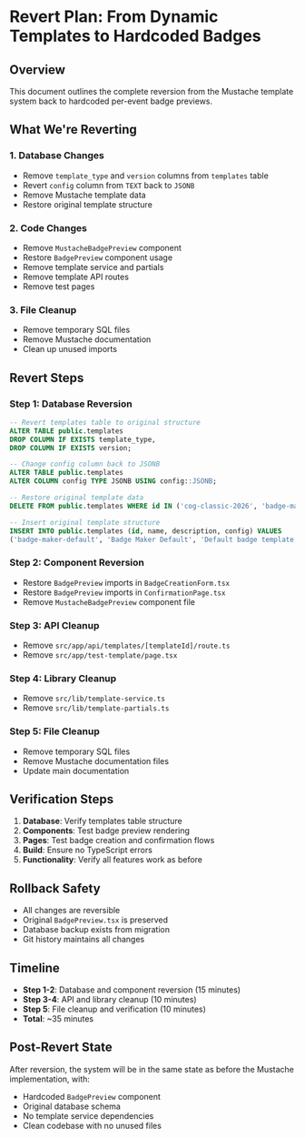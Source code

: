 # Revert Plan: From Dynamic Templates to Hardcoded Badges

## Overview

This document outlines the complete reversion from the Mustache template system back to hardcoded per-event badge previews.

## What We're Reverting

### 1. Database Changes
- Remove `template_type` and `version` columns from `templates` table
- Revert `config` column from `TEXT` back to `JSONB`
- Remove Mustache template data
- Restore original template structure

### 2. Code Changes
- Remove `MustacheBadgePreview` component
- Restore `BadgePreview` component usage
- Remove template service and partials
- Remove template API routes
- Remove test pages

### 3. File Cleanup
- Remove temporary SQL files
- Remove Mustache documentation
- Clean up unused imports

## Revert Steps

### Step 1: Database Reversion
```sql
-- Revert templates table to original structure
ALTER TABLE public.templates 
DROP COLUMN IF EXISTS template_type,
DROP COLUMN IF EXISTS version;

-- Change config column back to JSONB
ALTER TABLE public.templates 
ALTER COLUMN config TYPE JSONB USING config::JSONB;

-- Restore original template data
DELETE FROM public.templates WHERE id IN ('cog-classic-2026', 'badge-maker-default');

-- Insert original template structure
INSERT INTO public.templates (id, name, description, config) VALUES
('badge-maker-default', 'Badge Maker Default', 'Default badge template', '{"type": "badge", "version": "1.0.0"}');
```

### Step 2: Component Reversion
- Restore `BadgePreview` imports in `BadgeCreationForm.tsx`
- Restore `BadgePreview` imports in `ConfirmationPage.tsx`
- Remove `MustacheBadgePreview` component file

### Step 3: API Cleanup
- Remove `src/app/api/templates/[templateId]/route.ts`
- Remove `src/app/test-template/page.tsx`

### Step 4: Library Cleanup
- Remove `src/lib/template-service.ts`
- Remove `src/lib/template-partials.ts`

### Step 5: File Cleanup
- Remove temporary SQL files
- Remove Mustache documentation files
- Update main documentation

## Verification Steps

1. **Database**: Verify templates table structure
2. **Components**: Test badge preview rendering
3. **Pages**: Test badge creation and confirmation flows
4. **Build**: Ensure no TypeScript errors
5. **Functionality**: Verify all features work as before

## Rollback Safety

- All changes are reversible
- Original `BadgePreview.tsx` is preserved
- Database backup exists from migration
- Git history maintains all changes

## Timeline

- **Step 1-2**: Database and component reversion (15 minutes)
- **Step 3-4**: API and library cleanup (10 minutes)
- **Step 5**: File cleanup and verification (10 minutes)
- **Total**: ~35 minutes

## Post-Revert State

After reversion, the system will be in the same state as before the Mustache implementation, with:
- Hardcoded `BadgePreview` component
- Original database schema
- No template service dependencies
- Clean codebase with no unused files
